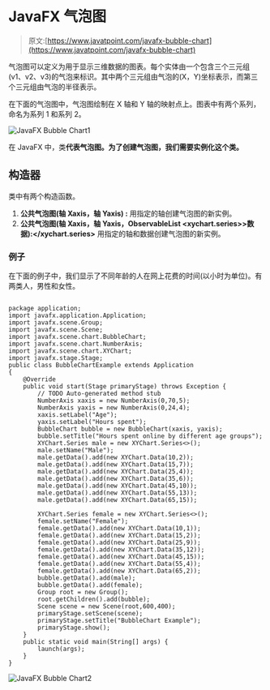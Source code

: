 # JavaFX 气泡图

> 原文:[https://www.javatpoint.com/javafx-bubble-chart](https://www.javatpoint.com/javafx-bubble-chart)

气泡图可以定义为用于显示三维数据的图表。每个实体由一个包含三个三元组(v1、v2、v3)的气泡来标识。其中两个三元组由气泡的(X，Y)坐标表示，而第三个三元组由气泡的半径表示。

在下面的气泡图中，气泡图绘制在 X 轴和 Y 轴的映射点上。图表中有两个系列，命名为系列 1 和系列 2。

![JavaFX Bubble Chart1](../Images/1384c648a1ef7d8efbbf69a1ea69a04d.png)

在 JavaFX 中，类**代表气泡图。为了创建气泡图，我们需要实例化这个类。**

## 构造器

类中有两个构造函数。

1.  **公共气泡图(轴 <x>Xaxis，轴 <y>Yaxis) :</y></x>** 用指定的轴创建气泡图的新实例。
2.  **公共气泡图(轴 <x>Xaxis，轴 <y>Yaxis，ObservableList <xychart.series>>数据):</xychart.series></y></x>** 用指定的轴和数据创建气泡图的新实例。

### 例子

在下面的例子中，我们显示了不同年龄的人在网上花费的时间(以小时为单位)。有两类人，男性和女性。

```

package application;
import javafx.application.Application;
import javafx.scene.Group;
import javafx.scene.Scene;
import javafx.scene.chart.BubbleChart;
import javafx.scene.chart.NumberAxis;
import javafx.scene.chart.XYChart;
import javafx.stage.Stage;
public class BubbleChartExample extends Application
{
	@Override
	public void start(Stage primaryStage) throws Exception {
		// TODO Auto-generated method stub
		NumberAxis xaxis = new NumberAxis(0,70,5);
		NumberAxis yaxis = new NumberAxis(0,24,4);
		xaxis.setLabel("Age");
		yaxis.setLabel("Hours spent");
		BubbleChart bubble = new BubbleChart(xaxis, yaxis);
		bubble.setTitle("Hours spent online by different age groups");
		XYChart.Series male = new XYChart.Series<>();
		male.setName("Male");
		male.getData().add(new XYChart.Data(10,2));
		male.getData().add(new XYChart.Data(15,7));
		male.getData().add(new XYChart.Data(25,4));
		male.getData().add(new XYChart.Data(35,6));
		male.getData().add(new XYChart.Data(45,10));
		male.getData().add(new XYChart.Data(55,13));
		male.getData().add(new XYChart.Data(65,15));

		XYChart.Series female = new XYChart.Series<>();
		female.setName("Female");
		female.getData().add(new XYChart.Data(10,1));
		female.getData().add(new XYChart.Data(15,2));
		female.getData().add(new XYChart.Data(25,9));
		female.getData().add(new XYChart.Data(35,12));
		female.getData().add(new XYChart.Data(45,15));
		female.getData().add(new XYChart.Data(55,4));
		female.getData().add(new XYChart.Data(65,2));
		bubble.getData().add(male);
		bubble.getData().add(female);
		Group root = new Group();
		root.getChildren().add(bubble);
		Scene scene = new Scene(root,600,400);
		primaryStage.setScene(scene);
		primaryStage.setTitle("BubbleChart Example");
		primaryStage.show();	
	}
	public static void main(String[] args) {
		launch(args);
	}
}

```

![JavaFX Bubble Chart2](../Images/f909c0521d28456b7c36c7d657df5c0e.png)